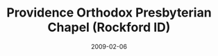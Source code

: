 ---
date: &id001 2009-02-06
end_date: null
location:
  address: 6799 Guilford Road
  city: Rockford
  state: ID
minister:
- end: null
  name: John Hilbelink
  start: 2009-02-06
  type: Organizing Pastor
ministers:
- John Hilbelink
name: Providence Orthodox Presbyterian Chapel
names:
- end: null
  name: Providence Orthodox Presbyterian Chapel
  start: 2009-02-06
origination_date: *id001
raw_data: "ID  Rockford\nProvidence Orthodox Presbyterian Chapel  (February 6, 2009\u2013\
  \ )\n6799 Guilford Road\nOrg. Pastor: John Hilbelink, 2009\u2013"
received_from: null
states:
- ID
status:
  active: true
  end_date: null
  reason: null
  received_from: null
  withdrawal_to: null
title: Providence Orthodox Presbyterian Chapel (Rockford ID)

---